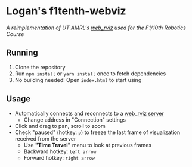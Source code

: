 # Logan's f1tenth-webviz

*A reimplementation of UT AMRL's [web_rviz][web_rviz] used for the F1/10th Robotics Course*

## Running

1. Clone the repository
2. Run `npm install` or `yarn install` once to fetch dependencies
3. No building needed! Open `index.html` to start using

## Usage

* Automatically connects and reconnects to a [web_rviz server](server)
    * Change address in "Connection" settings
* Click and drag to pan, scroll to zoom
* Check "paused" (hotkey: `p`) to freeze the last frame of visualization received from the server
    * Use **"Time Travel"** menu to look at previous frames
    * Backward hotkey: `left arrow`
    * Forward hotkey: `right arrow`

[server]: https://github.com/ut-amrl/f1tenth_course/tree/master/src/websocket
[web_rviz]: https://github.com/ut-amrl/f1tenth_course/blob/master/web_rviz.html
